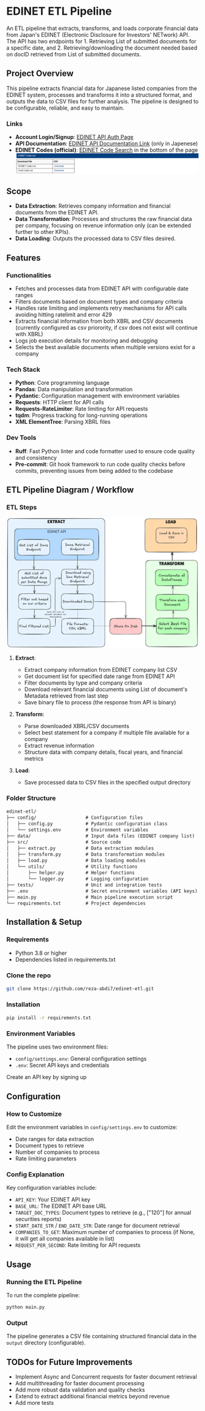 # EDINET ETL Pipeline

An ETL pipeline that extracts, transforms, and loads corporate financial data from Japan's EDINET (Electronic Disclosure for Investors' NETwork) API.
The API has two endpoints for 1. Retrieving List of submitted documents for a specific date, and 2. Retrieving/downloading the document needed based on docID retrieved from List of submitted documents.

## Project Overview

This pipeline extracts financial data for Japanese listed companies from the EDINET system, processes and transforms it into a structured format, and outputs the data to CSV files for further analysis. The pipeline is designed to be configurable, reliable, and easy to maintain.

### Links

- **Account Login/Signup**: [EDINET API Auth Page](https://api.edinet-fsa.go.jp/api/auth/index.aspx?mode=1)
- **API Documentation**: [EDINET API Documentation Link](https://disclosure2dl.edinet-fsa.go.jp/guide/static/disclosure/download/ESE140206.zip) (only in Japenese)
- **EDINET Codes (official)**: [EDINET Code Search](https://disclosure2.edinet-fsa.go.jp/weee0020.aspx)
in the bottom of the page
![alt text](data/image.png)

## Scope

- **Data Extraction**: Retrieves company information and financial documents from the EDINET API.
- **Data Transformation**: Processes and structures the raw financial data per company, focusing on revenue information only (can be extended further to other KPIs).
- **Data Loading**: Outputs the processed data to CSV files desired.

## Features

### Functionalities
- Fetches and processes data from EDINET API with configurable date ranges
- Filters documents based on document types and company criteria
- Handles rate limiting and implements retry mechanisms for API calls avoiding hitting ratelimit and error 429
- Extracts financial information from both XBRL and CSV documents (currently configured as csv priorority, if csv does not exist will continue with XBRL)
- Logs job execution details for monitoring and debugging
- Selects the best available documents when multiple versions exist for a company

### Tech Stack
- **Python**: Core programming language
- **Pandas**: Data manipulation and transformation
- **Pydantic**: Configuration management with environment variables
- **Requests**: HTTP client for API calls
- **Requests-RateLimiter**: Rate limiting for API requests
- **tqdm**: Progress tracking for long-running operations
- **XML ElementTree**: Parsing XBRL files

### Dev Tools
- **Ruff**: Fast Python linter and code formatter used to ensure code quality and consistency
- **Pre-commit**: Git hook framework to run code quality checks before commits, preventing issues from being added to the codebase


## ETL Pipeline Diagram / Workflow
### ETL Steps

![ETL Pipeline Diagram](data/etl_diagram.png)


1. **Extract**:
   - Extract company information from EDINET company list CSV
   - Get document list for specified date range from EDINET API
   - Filter documents by type and company criteria
   - Download relevant financial documents using List of document's Metadata retrieved from last step
   - Save binary file to process (the response from API is binary)

2. **Transform**:
   - Parse downloaded XBRL/CSV documents
   - Select best statement for a company if multiple file available for a company
   - Extract revenue information
   - Structure data with company details, fiscal years, and financial metrics

3. **Load**:
   - Save processed data to CSV files in the specified output directory

### Folder Structure
```
edinet-etl/
├── config/                  # Configuration files
│   ├── config.py            # Pydantic configuration class
│   └── settings.env         # Environment variables
├── data/                    # Input data files (EDINET company list)
├── src/                     # Source code
│   ├── extract.py           # Data extraction modules
│   ├── transform.py         # Data transformation modules
│   ├── load.py              # Data loading modules
│   └── utils/               # Utility functions
│       ├── helper.py        # Helper functions
│       └── logger.py        # Logging configuration
├── tests/                   # Unit and integration tests
├── .env                     # Secret environment variables (API keys)
├── main.py                  # Main pipeline execution script
└── requirements.txt         # Project dependencies
```

## Installation & Setup

### Requirements
- Python 3.8 or higher
- Dependencies listed in requirements.txt

### Clone the repo
```bash
git clone https://github.com/reza-abdi7/edinet-etl.git
```

### Installation
```bash
pip install -r requirements.txt
```

### Environment Variables
The pipeline uses two environment files:
- `config/settings.env`: General configuration settings
- `.env`: Secret API keys and credentials

Create an API key by signing up 

## Configuration

### How to Customize
Edit the environment variables in `config/settings.env` to customize:
- Date ranges for data extraction
- Document types to retrieve
- Number of companies to process
- Rate limiting parameters

### Config Explanation
Key configuration variables include:
- `API_KEY`: Your EDINET API key
- `BASE_URL`: The EDINET API base URL
- `TARGET_DOC_TYPES`: Document types to retrieve (e.g., ["120"] for annual securities reports)
- `START_DATE_STR` / `END_DATE_STR`: Date range for document retrieval
- `COMPANIES_TO_GET`: Maximum number of companies to process (if None, it will get all companies available in list)
- `REQUEST_PER_SECOND`: Rate limiting for API requests

## Usage

### Running the ETL Pipeline
To run the complete pipeline:
```bash
python main.py
```

### Output
The pipeline generates a CSV file containing structured financial data in the `output` directory (configurable).

## TODOs for Future Improvements
- Implement Async and Concurrent requests for faster document retrieval
- Add multithreading for faster document processing
- Add more robust data validation and quality checks
- Extend to extract additional financial metrics beyond revenue
- Add more tests
